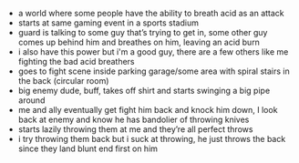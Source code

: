 - a world where some people have the ability to breath acid as an attack
- starts at same gaming event in a sports stadium
- guard is talking to some guy that’s trying to get in, some other guy comes up behind him and breathes on him, leaving an acid burn
- i also have this power but i'm a good guy, there are a few others like me fighting the bad acid breathers
- goes to fight scene inside parking garage/some area with spiral stairs in the back (circular room)
- big enemy dude, buff, takes off shirt and starts swinging a big pipe around
- me and ally eventually get fight him back and knock him down, I look back at enemy and know he has bandolier of throwing knives
- starts lazily throwing them at me and they’re all perfect throws
- i try throwing them back but i suck at throwing, he just throws the back since they land blunt end first on him
